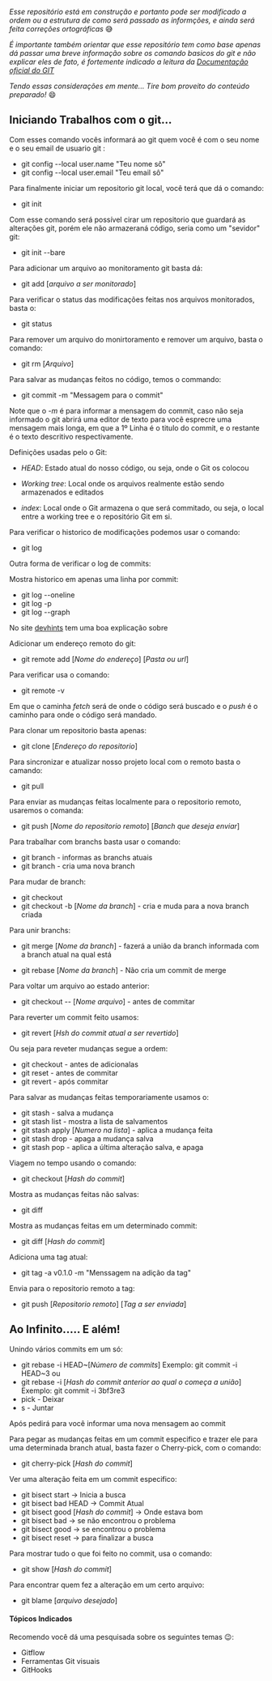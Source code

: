 _Esse repositório está em construção e portanto pode ser modificado a ordem ou a estrutura de como será passado as informções, e ainda será feita correções ortográficas_ 😅

_É importante também orientar que esse repositório tem como base apenas dá passar uma breve informação sobre os comando basicos do git e não explicar eles de fato, é fortemente indicado a leitura da [Documentação oficial do GIT](https://git-scm.com/docs/git/pt_BR)_

_Tendo essas considerações em mente... Tire bom proveito do conteúdo preparado!_ 😄
<br>

## Iniciando Trabalhos com o git...

Com esses comando vocês informará ao git quem você é com o seu nome e o seu email de usuario git :

*  git config --local user.name "Teu nome sô"
*  git config --local user.email "Teu email sô"

Para finalmente iniciar um repositorio git local, você terá que dá o comando:
*  git init

Com esse comando será possível cirar um repositorio que guardará as alterações git, porém ele não armazeraná código, seria como um "sevidor" git:

*  git init --bare

Para adicionar um arquivo ao monitoramento git basta dá:
*  git add [_arquivo a ser monitorado_]

Para verificar o status das modificações feitas nos arquivos monitorados, basta o:

*  git status

Para remover um arquivo do monirtoramento e remover um arquivo, basta o comando:

*  git rm [_Arquivo_]

Para salvar as mudanças feitos no código, temos o commando:
*  git commit -m "Messagem para o commit"

  Note que o _-m_ é para informar a mensagem do commit, caso não seja informado
  o git abrirá uma editor de texto para você esprecre uma mensagem mais longa,
  em que a 1º Linha é o titulo do commit, e o restante é o texto descritivo respectivamente.

Definições usadas pelo o Git:

* *HEAD*: Estado atual do nosso código, ou seja, onde o Git os colocou

* *Working tree*: Local onde os arquivos realmente estão sendo armazenados e editados

* *index*: Local onde o Git armazena o que será commitado, ou seja, o local entre a working tree e o repositório Git em si.

Para verificar o historico de modificações podemos usar o comando:

* git log

Outra forma de verificar o log de commits:

Mostra historico em apenas uma linha por commit:

* git log --oneline
* git log -p
* git log --graph

No site [devhints](https://devhints.io/git-log) tem uma boa explicação sobre

Adicionar um endereço remoto do git:
*   git remote add [_Nome do endereço_] [_Pasta ou url_]

Para verificar usa o comando:

*   git remote -v

   Em que o  caminha _fetch_ será de onde o código será buscado e o _push_ é o caminho para onde o código será mandado.

Para clonar um repositorio basta apenas:

*  git clone [_Endereço do repositorio_]

Para sincronizar e atualizar nosso projeto local com o remoto basta o camando:

*  git pull

Para enviar as mudanças feitas localmente para o repositorio remoto, usaremos o comanda:
*  git push [_Nome do repositorio remoto_] [_Banch que deseja enviar_]


Para trabalhar com branchs basta usar o comando:

*  git branch - informas as branchs atuais
*  git branch <nome da branch> - cria uma nova branch

Para mudar de branch:
*  git checkout <nome da branch>
*  git checkout -b [_Nome da branch_] - cria e muda para a nova branch criada

Para unir branchs:
*  git merge [_Nome da branch_] - fazerá a união da branch informada com a branch atual na qual está

*  git rebase [_Nome da branch_] - Não cria um commit de merge

Para voltar um arquivo ao estado anterior:
*  git checkout -- [_Nome arquivo_] - antes de commitar

Para reverter um commit feito usamos:
*  git revert [_Hsh do commit atual a ser revertido_]

Ou seja para reveter mudanças segue a ordem:
*  git checkout - antes de adicionalas
*  git reset - antes de commitar
*  git revert - após commitar

Para salvar as mudanças feitas temporariamente usamos o:
*  git stash - salva a mudança
*  git stash list - mostra a lista de salvamentos
*  git stash apply [_Numero na lista_] - aplica a mudança feita
*  git stash drop - apaga a mudança salva
*  git stash pop - aplica a última alteração salva, e apaga

Viagem no tempo usando o comando:
*  git checkout [_Hash do commit_]

Mostra as mudanças feitas não salvas:
*  git diff

Mostra as mudanças feitas em um determinado commit:
*  git diff [_Hash do commit_]

Adiciona uma tag atual:
*  git tag -a v0.1.0 -m "Menssagem na adição da tag"

Envia para o repositorio remoto a tag:
*  git push [_Repositorio remoto_] [_Tag a ser enviada_]

## Ao Infinito..... E além!

Unindo vários commits em um só:

* git rebase -i HEAD~[_Número de commits_]
Exemplo:
     git commit -i HEAD~3
ou
* git rebase -i [_Hash do commit anterior ao qual o começa a união_]
Exemplo:
     git commit -i 3bf3re3
* pick - Deixar
* s - Juntar

Após pedirá para você informar uma nova mensagem ao commit

Para pegar as mudanças feitas em um commit especifico e trazer ele para uma determinada branch atual, basta fazer o Cherry-pick, com o comando:

* git cherry-pick [_Hash do commit_]

Ver uma alteração feita em um commit especifico:

* git bisect start -> Inicia a busca
* git bisect bad HEAD -> Commit Atual
* git bisect good [_Hash do commit_] -> Onde estava bom
* git bisect bad -> se não encontrou o problema
* git bisect good -> se encontrou o problema
* git bisect reset -> para finalizar a busca

Para mostrar tudo o que foi feito no commit, usa o comando:

* git show [_Hash do commit_]

Para encontrar quem fez a alteração em um certo arquivo:

* git blame [_arquivo desejado_]

#### Tópicos Indicados
Recomendo você dá uma pesquisada sobre os seguintes temas 😉:
* Gitflow
* Ferramentas Git visuais
* GitHooks